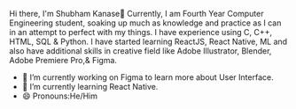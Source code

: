 Hi there, I'm Shubham Kanase👋
Currently, I am Fourth Year Computer Engineering student, soaking up much as knowledge and practice as I can in an attempt to perfect with my things. I have experience using C, C++, HTML, SQL & Python. I have started learning ReactJS, React Native, ML and also have additional skills in creative field like Adobe Illustrator, Blender, Adobe Premiere Pro,& Figma. 

- 🔭 I’m currently working on Figma to learn more about User Interface. 
- 🌱 I’m currently learning React Native. 
- 😄 Pronouns:He/Him
